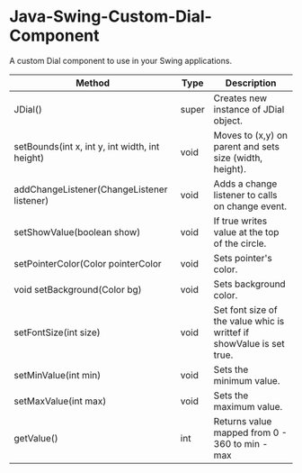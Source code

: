 # Java-Swing-Custom-Dial-Component
A custom Dial component to use in your Swing applications.

| Method | Type | Description |
| --- | --- | --- |
| JDial() | super | Creates new instance of JDial object. |
| setBounds(int x, int y, int width, int height) | void | Moves to (x,y) on parent and sets size (width, height).|
| addChangeListener(ChangeListener listener) | void | Adds a change listener to calls on change event. |
| setShowValue(boolean show) | void | If true writes value at the top of the circle.|
| setPointerColor(Color pointerColor| void | Sets pointer's color. |
| void setBackground(Color bg)| void | Sets background color. |
| setFontSize(int size) | void| Set font size of the value whic is writtef if showValue is set true.|
| setMinValue(int min) | void | Sets the minimum value.|
| setMaxValue(int max) | void | Sets the maximum value.|
| getValue() | int | Returns value mapped from 0 - 360 to min - max|
